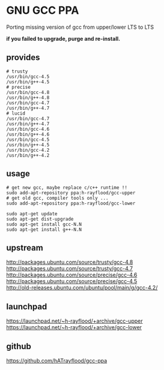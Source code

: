 GNU GCC PPA
===========

Porting missing version of gcc from upper/lower LTS to LTS

**if you failed to upgrade, purge and re-install.**

provides
--------
    # trusty
    /usr/bin/gcc-4.5
    /usr/bin/g++-4.5
    # precise
    /usr/bin/gcc-4.8
    /usr/bin/g++-4.8
    /usr/bin/gcc-4.7
    /usr/bin/g++-4.7
    # lucid
    /usr/bin/gcc-4.7
    /usr/bin/g++-4.7
    /usr/bin/gcc-4.6
    /usr/bin/g++-4.6
    /usr/bin/gcc-4.5
    /usr/bin/g++-4.5
    /usr/bin/gcc-4.2
    /usr/bin/g++-4.2

usage
-----
    # get new gcc, maybe replace c/c++ runtime !!
    sudo add-apt-repository ppa:h-rayflood/gcc-upper
    # get old gcc, compiler tools only ...
    sudo add-apt-repository ppa:h-rayflood/gcc-lower
    
    sudo apt-get update
    sudo apt-get dist-upgrade
    sudo apt-get install gcc-N.N
    sudo apt-get install g++-N.N

upstream
--------
http://packages.ubuntu.com/source/trusty/gcc-4.8  
http://packages.ubuntu.com/source/trusty/gcc-4.7  
http://packages.ubuntu.com/source/precise/gcc-4.6  
http://packages.ubuntu.com/source/precise/gcc-4.5  
http://old-releases.ubuntu.com/ubuntu/pool/main/g/gcc-4.2/  

launchpad
---------
https://launchpad.net/~h-rayflood/+archive/gcc-upper  
https://launchpad.net/~h-rayflood/+archive/gcc-lower  

github
------
https://github.com/hATrayflood/gcc-ppa
